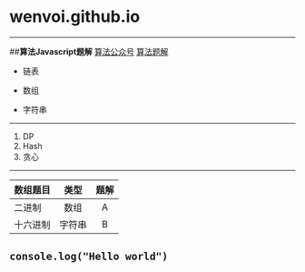 # wenvoi.github.io
---
##**算法Javascript题解**
[算法公众号](https://www.baidu.com)
<a href="https://www.baidu.com)" target="_blank">算法题解</a>
- 链表
* 数组
- 字符串
---
1. DP
2. Hash
3. 贪心
---
数组题目|类型|题解
--|:--:|:--:
二进制|数组|A
十六进制|字符串|B
`
console.log("Hello world")
`
---

